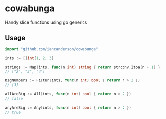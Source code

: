 # cowabunga

Handy slice functions using go generics

## Usage

```go
import "github.com/iancanderson/cowabunga"

ints := []int{1, 2, 3}

strings := Map(ints, func(n int) string { return strconv.Itoa(n + 1) })
// ["2", "3", "4"]

bigNumbers := Filter(ints, func(n int) bool { return n > 2 })
// [3]

allAreBig := All(ints, func(n int) bool { return n > 2 })
// false

anyAreBig := Any(ints, func(n int) bool { return n > 2 })
// true
```
